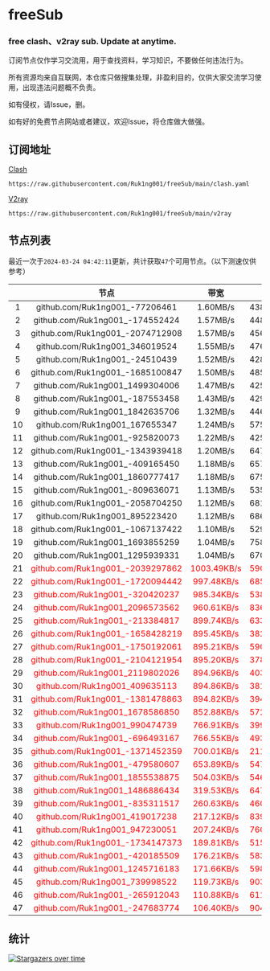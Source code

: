 # freeSub
### free clash、v2ray sub. Update at anytime.

订阅节点仅作学习交流用，用于查找资料，学习知识，不要做任何违法行为。

所有资源均来自互联网，本仓库只做搜集处理，非盈利目的，仅供大家交流学习使用，出现违法问题概不负责。

如有侵权，请Issue，删。

如有好的免费节点网站或者建议，欢迎Issue，将仓库做大做强。

## 订阅地址
[Clash](https://raw.githubusercontent.com/Ruk1ng001/freeSub/main/clash.yaml)
```
https://raw.githubusercontent.com/Ruk1ng001/freeSub/main/clash.yaml
```
[V2ray](https://raw.githubusercontent.com/Ruk1ng001/freeSub/main/v2ray)
```
https://raw.githubusercontent.com/Ruk1ng001/freeSub/main/v2ray
```

## 节点列表

最近一次于`2024-03-24 04:42:11`更新，共计获取`47`个可用节点。（以下测速仅供参考）

|  | 节点 | 带宽 | 延迟 |
|:-:|:--:|:--:|:--:|
 | 1 | github.com/Ruk1ng001_-77206461 | 1.60MB/s | 438.00ms |
 | 2 | github.com/Ruk1ng001_-174552424 | 1.57MB/s | 448.00ms |
 | 3 | github.com/Ruk1ng001_-2074712908 | 1.57MB/s | 456.00ms |
 | 4 | github.com/Ruk1ng001_346019524 | 1.55MB/s | 476.00ms |
 | 5 | github.com/Ruk1ng001_-24510439 | 1.52MB/s | 428.00ms |
 | 6 | github.com/Ruk1ng001_-1685100847 | 1.50MB/s | 485.00ms |
 | 7 | github.com/Ruk1ng001_1499304006 | 1.47MB/s | 425.00ms |
 | 8 | github.com/Ruk1ng001_-187553458 | 1.43MB/s | 429.00ms |
 | 9 | github.com/Ruk1ng001_1842635706 | 1.32MB/s | 446.00ms |
 | 10 | github.com/Ruk1ng001_167655347 | 1.24MB/s | 575.00ms |
 | 11 | github.com/Ruk1ng001_-925820073 | 1.22MB/s | 425.00ms |
 | 12 | github.com/Ruk1ng001_-1343939418 | 1.20MB/s | 647.00ms |
 | 13 | github.com/Ruk1ng001_-409165450 | 1.18MB/s | 657.00ms |
 | 14 | github.com/Ruk1ng001_1860777417 | 1.18MB/s | 675.00ms |
 | 15 | github.com/Ruk1ng001_-809636071 | 1.13MB/s | 535.00ms |
 | 16 | github.com/Ruk1ng001_-2058704250 | 1.12MB/s | 681.00ms |
 | 17 | github.com/Ruk1ng001_895223420 | 1.12MB/s | 686.00ms |
 | 18 | github.com/Ruk1ng001_-1067137422 | 1.10MB/s | 529.00ms |
 | 19 | github.com/Ruk1ng001_1693855259 | 1.04MB/s | 758.00ms |
 | 20 | github.com/Ruk1ng001_1295939331 | 1.04MB/s | 670.00ms |
 | 21 | <font color=red>github.com/Ruk1ng001_-2039297862</font> | <font color=red>1003.49KB/s</font> | <font color=red>590.00ms</font> |
 | 22 | <font color=red>github.com/Ruk1ng001_-1720094442</font> | <font color=red>997.48KB/s</font> | <font color=red>685.00ms</font> |
 | 23 | <font color=red>github.com/Ruk1ng001_-320420237</font> | <font color=red>985.34KB/s</font> | <font color=red>538.00ms</font> |
 | 24 | <font color=red>github.com/Ruk1ng001_2096573562</font> | <font color=red>960.61KB/s</font> | <font color=red>836.00ms</font> |
 | 25 | <font color=red>github.com/Ruk1ng001_-213384817</font> | <font color=red>899.74KB/s</font> | <font color=red>633.00ms</font> |
 | 26 | <font color=red>github.com/Ruk1ng001_-1658428219</font> | <font color=red>895.45KB/s</font> | <font color=red>382.00ms</font> |
 | 27 | <font color=red>github.com/Ruk1ng001_-1750192061</font> | <font color=red>895.21KB/s</font> | <font color=red>590.00ms</font> |
 | 28 | <font color=red>github.com/Ruk1ng001_-2104121954</font> | <font color=red>895.20KB/s</font> | <font color=red>378.00ms</font> |
 | 29 | <font color=red>github.com/Ruk1ng001_2119802026</font> | <font color=red>894.96KB/s</font> | <font color=red>403.00ms</font> |
 | 30 | <font color=red>github.com/Ruk1ng001_409635113</font> | <font color=red>894.86KB/s</font> | <font color=red>381.00ms</font> |
 | 31 | <font color=red>github.com/Ruk1ng001_-1381478863</font> | <font color=red>894.82KB/s</font> | <font color=red>394.00ms</font> |
 | 32 | <font color=red>github.com/Ruk1ng001_1678586850</font> | <font color=red>852.88KB/s</font> | <font color=red>572.00ms</font> |
 | 33 | <font color=red>github.com/Ruk1ng001_990474739</font> | <font color=red>766.91KB/s</font> | <font color=red>399.00ms</font> |
 | 34 | <font color=red>github.com/Ruk1ng001_-696493167</font> | <font color=red>766.55KB/s</font> | <font color=red>493.00ms</font> |
 | 35 | <font color=red>github.com/Ruk1ng001_-1371452359</font> | <font color=red>700.01KB/s</font> | <font color=red>211.00ms</font> |
 | 36 | <font color=red>github.com/Ruk1ng001_-479580607</font> | <font color=red>653.89KB/s</font> | <font color=red>547.00ms</font> |
 | 37 | <font color=red>github.com/Ruk1ng001_1855538875</font> | <font color=red>504.03KB/s</font> | <font color=red>546.00ms</font> |
 | 38 | <font color=red>github.com/Ruk1ng001_1486886434</font> | <font color=red>319.53KB/s</font> | <font color=red>647.00ms</font> |
 | 39 | <font color=red>github.com/Ruk1ng001_-835311517</font> | <font color=red>260.63KB/s</font> | <font color=red>460.00ms</font> |
 | 40 | <font color=red>github.com/Ruk1ng001_419017238</font> | <font color=red>217.12KB/s</font> | <font color=red>839.00ms</font> |
 | 41 | <font color=red>github.com/Ruk1ng001_947230051</font> | <font color=red>207.24KB/s</font> | <font color=red>760.00ms</font> |
 | 42 | <font color=red>github.com/Ruk1ng001_-1734147373</font> | <font color=red>189.81KB/s</font> | <font color=red>515.00ms</font> |
 | 43 | <font color=red>github.com/Ruk1ng001_-420185509</font> | <font color=red>176.21KB/s</font> | <font color=red>583.00ms</font> |
 | 44 | <font color=red>github.com/Ruk1ng001_1245716183</font> | <font color=red>171.66KB/s</font> | <font color=red>598.00ms</font> |
 | 45 | <font color=red>github.com/Ruk1ng001_739998522</font> | <font color=red>119.73KB/s</font> | <font color=red>903.00ms</font> |
 | 46 | <font color=red>github.com/Ruk1ng001_-265912043</font> | <font color=red>110.88KB/s</font> | <font color=red>611.00ms</font> |
 | 47 | <font color=red>github.com/Ruk1ng001_-247683774</font> | <font color=red>106.40KB/s</font> | <font color=red>904.00ms</font> |


## 统计

[![Stargazers over time](https://starchart.cc/Ruk1ng001/freeSub.svg)](https://starchart.cc/Ruk1ng001/freeSub)